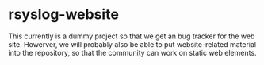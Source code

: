 rsyslog-website
===============

This currently is a dummy project so that we get an bug tracker for
the web site. Howerver, we will probably also be able to put website-related
material into the repository, so that the community can work on static
web elements.
